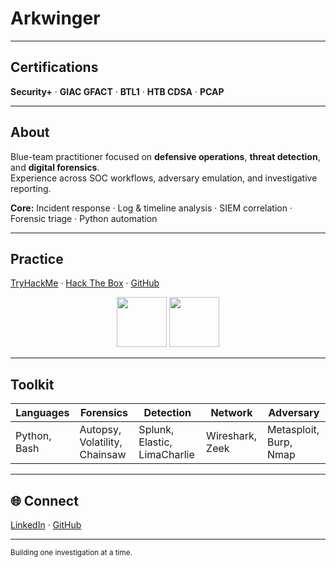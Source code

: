 #  Arkwinger

---

##  Certifications
**Security+** · **GIAC GFACT** · **BTL1** · **HTB CDSA** · **PCAP**

---

##  About
Blue-team practitioner focused on **defensive operations**, **threat detection**, and **digital forensics**.  
Experience across SOC workflows, adversary emulation, and investigative reporting.

**Core:** Incident response · Log & timeline analysis · SIEM correlation · Forensic triage · Python automation

---

##  Practice
[TryHackMe](https://tryhackme.com/p/Arkwinger) · [Hack The Box](https://www.hackthebox.com/user/1384949) · [GitHub](https://github.com/Arkwinger)

<div align="center">
  <img src="https://tryhackme-badges.s3.amazonaws.com/Arkwinger.png" height="80" />
  <img src="https://www.hackthebox.com/badge/image/1384949" height="80" />
</div>

---

##  Toolkit
| Languages | Forensics | Detection | Network | Adversary |
|------------|------------|------------|----------|------------|
| Python, Bash | Autopsy, Volatility, Chainsaw | Splunk, Elastic, LimaCharlie | Wireshark, Zeek | Metasploit, Burp, Nmap |

---

## 🌐 Connect
[LinkedIn](https://www.linkedin.com/in/dominic-d-acri-32b223a8/) · [GitHub](https://github.com/Arkwinger)

---

<sub>Building one investigation at a time.</sub>
